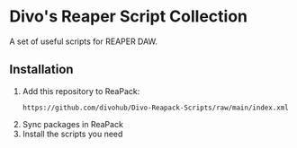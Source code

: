 # Divo's Reaper Script Collection

A set of useful scripts for REAPER DAW.

## Installation

1. Add this repository to ReaPack:
   ```
   https://github.com/divohub/Divo-Reapack-Scripts/raw/main/index.xml
    ```
2. Sync packages in ReaPack
3. Install the scripts you need
